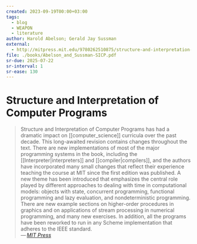 ```yaml
---
created: 2023-09-19T00:00+03:00
tags:
  - blog
  - WEAPON
  - literature
author: Harold Abelson; Gerald Jay Sussman
external:
  - http://mitpress.mit.edu/9780262510875/structure-and-interpretation-of-computer-programs/
file: ./books/Abelson_and_Sussman-SICP.pdf
sr-due: 2025-07-22
sr-interval: 1
sr-ease: 130
---
```


# Structure and Interpretation of Computer Programs

> Structure and Interpretation of Computer Programs has had a dramatic impact on [[computer_science]] curricula over the past decade. This long-awaited revision contains changes throughout the text. There are new implementations of most of the major programming systems in the book, including the [[Interpreter|interpreters]] and [[compiler|compilers]], and the authors have incorporated many small changes that reflect their experience teaching the course at MIT since the first edition was published. A new theme has been introduced that emphasizes the central role played by different approaches to dealing with time in computational models: objects with state, concurrent programming, functional programming and lazy evaluation, and nondeterministic programming. There are new example sections on higher-order procedures in graphics and on applications of stream processing in numerical programming, and many new exercises. In addition, all the programs have been reworked to run in any Scheme implementation that adheres to the IEEE standard.\
> — <cite>[MIT Press](http://mitpress.mit.edu/9780262510875/structure-and-interpretation-of-computer-programs/)</cite>
